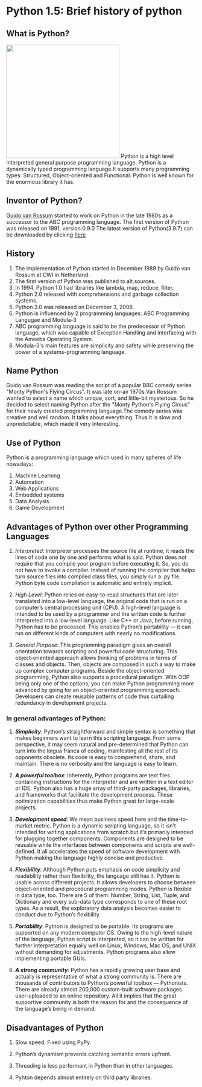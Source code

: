 # Python 1.5: Brief history of python

## What is Python?

<img src = "https://upload.wikimedia.org/wikipedia/commons/thumb/0/0a/Python.svg/1200px-Python.svg.png" width="300"/>
Python is a high level interpreted general purpose programming language. Python is a dynamically typed programming language.It supports many programming types: Structured, Object-oriented and Functional. Python is well known for the enormous library it has.

## Inventor of Python?

<a href = "https://en.wikipedia.org/wiki/Guido_van_Rossum">Guido van Rossum</a> started to work on Python in the late 1980s as a successor to the ABC programming language. The first version of Python was released on 1991, version:0.9.0
The latest version of Python(3.9.7) can be downloaded by clicking <a href = "https://www.python.org/ftp/python/3.9.7/python-3.9.7-amd64.exe">here</a>

## History

1. The implementation of Python started in December 1989 by Guido van Rossum at CWI in Netherland.
2. The first version of Python was published to alt.sources.
3. In 1994, Python 1.0 had libraries like lambda, map, reduce, filter.
4. Python 2.0 released with comprehensions and garbage collection systems.
5. Python 3.0 was released on December 3, 2008.
6. Python is influenced by 2 programming languages: ABC Programming Langugae and Modula-3
7. ABC programming language is said to be the predecessor of Python language, which was capable of Exception Handling and interfacing with the Amoeba Operating System.
8. Modula-3's main features are simplicity and safety while preserving the power of a systems-programming language.

## Name Python

Guido van Rossum was reading the script of a popular BBC comedy series "Monty Python's Flying Circus". It was late on-air 1970s.Van Rossum wanted to select a name which unique, sort, and little-bit mysterious. So he decided to select naming Python after the "Monty Python's Flying Circus" for their newly created programming language.The comedy series was creative and well random. It talks about everything. Thus it is slow and unpredictable, which made it very interesting.

## Use of Python

Python is a programming language which used in many spheres of life nowadays:

1. Machine Learning
2. Automation
3. Web Applications
4. Embedded systems
5. Data Analysis
6. Game Development

## Advantages of Python over other Programming Languages

1. <i>Interpreted</i>: Interpreter processes the source file at runtime, it reads the lines of code one by one and performs what is said. Python does not require that you compile your program before executing it. So, you do not have to invoke a compiler. Instead of running the compiler that helps turn source files into compiled class files, you simply run a .py file. Python byte code compilation is automatic and entirely implicit.

2. <i>High Level</i>: Python relies on easy-to-read structures that are later translated into a low-level language, the original code that is run on a computer’s central processing unit (CPU). A high-level language is intended to be used by a programmer and the written code is further interpreted into a low-level language. Like C++ or Java, before running, Python has to be processed. This enables Python’s portability — it can run on different kinds of computers with nearly no modifications.

3. <i>General Purpose</i>: This programming paradigm gives an overall orientation towards scripting and powerful code structuring. This object-oriented approach allows thinking of problems in terms of classes and objects. Then, objects are composed in such a way to make up complex computer programs. Beside the object-oriented programming, Python also supports a procedural paradigm. With OOP being only one of the options, you can make Python programming more advanced by going for an object-oriented programming approach. Developers can create reusable patterns of code thus curtailing redundancy in development projects.

### In general advantages of Python:

1. <i><b>Simplicity</b></i>: Python’s straightforward and simple syntax is something that makes beginners want to learn this scripting language. From some perspective, it may seem natural and pre-determined that Python can turn into the lingua franca of coding, manifesting all the rest of its opponents obsolete. Its code is easy to comprehend, share, and maintain. There is no verbosity and the language is easy to learn.

2. <i><b>A powerful toolbox</b></i>: Inherently, Python programs are text files containing instructions for the interpreter and are written in a text editor or IDE. Python also has a huge array of third-party packages, libraries, and frameworks that facilitate the development process. These optimization capabilities thus make Python great for large-scale projects.

2. <i><b>Development speed</b></i>: We mean business speed here and the time-to-market metric. Python is a dynamic scripting language, so it isn’t intended for writing applications from scratch but it’s primarily intended for plugging together components. Components are designed to be reusable while the interfaces between components and scripts are well-defined. It all accelerates the speed of software development with Python making the language highly concise and productive.

3. <i><b>Flexibility</b></i>: Although Python puts emphasis on code simplicity and readability rather than flexibility, the language still has it. Python is usable across different projects. It allows developers to choose between object-oriented and procedural programming modes. Python is flexible in data type, too. There are 5 of them: Number, String, List, Tuple, and Dictionary and every sub-data type corresponds to one of these root types. As a result, the exploratory data analysis becomes easier to conduct due to Python’s flexibility.

4. <i><b>Portability</b></i>: Python is designed to be portable. Its programs are supported on any modern computer OS. Owing to the high-level nature of the language, Python script is interpreted, so it can be written for further interpretation equally well on Linux, Windows, Mac OS, and UNIX without demanding for adjustments. Python programs also allow implementing portable GUIs.

5. <i><b>A strong community</b></i>: Python has a rapidly growing user base and actually is representative of what a strong community is. There are thousands of contributors to Python’s powerful toolbox — Pythonists. There are already almost 200,000 custom-built software packages user-uploaded to an online repository. All it implies that the great supportive community is both the reason for and the consequence of the language’s being in demand.



## Disadvantages of Python

1. Slow speed. Fixed using PyPy.

2. Python’s dynamism prevents catching semantic errors upfront.

3. Threading is less performant in Python than in other languages. 

4. Pyhton depends almost entirely on third party libraries.
